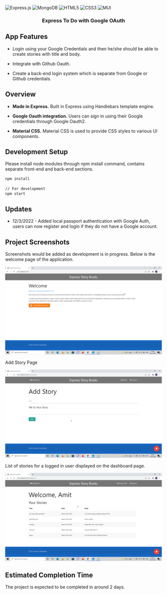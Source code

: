 ![Express.js](https://img.shields.io/badge/express.js-%23404d59.svg?style=for-the-badge&logo=express&logoColor=%2361DAFB)
![MongoDB](https://img.shields.io/badge/MongoDB-%234ea94b.svg?style=for-the-badge&logo=mongodb&logoColor=white)
![HTML5](https://img.shields.io/badge/html5-%23E34F26.svg?style=for-the-badge&logo=html5&logoColor=white)
![CSS3](https://img.shields.io/badge/css3-%231572B6.svg?style=for-the-badge&logo=css3&logoColor=white)
![MUI](https://img.shields.io/badge/MUI-%230081CB.svg?style=for-the-badge&logo=material-ui&logoColor=white)

<h3 align="center">
  Express To Do with Google OAuth
</h3>

## App Features

- Login using your Google Credentials and then he/she should be able to create stories with title and body.

- Integrate with Github Oauth.

- Create a back-end login system which is separate from Google or Github credentials.

## Overview

- **Made in Express.** Built in Express using Handlebars template engine.

- **Google Oauth integration.** Users can sign in using their Google credentials through Google Oauth2.

- **Material CSS.** Material CSS is used to provide CSS styles to various UI components.

## Development Setup

Please install node modules through npm install command, contains separate front-end and back-end sections.

```
npm install

// For development
npm start

```

## Updates

- 12/3/2022 - Added local passport authentication with Google Auth, users can now register and login if they do not 
have a Google account.

## Project Screenshots

Screenshots would be added as development is in progress. Below is the welcome page of the application.

![alt text](./screenshots/welcome.png)

Add Story Page

![alt text](./screenshots/add_story.png)

List of stories for a logged in user displayed on the dashboard page.

![alt text](./screenshots/story.png)

## Estimated Completion Time

The project is expected to be completed in around 2 days.

